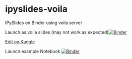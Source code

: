 # ipyslides-voila
IPySlides on Binder using voila server

Launch as voila slides (may not work as expected)[![Binder](https://mybinder.org/badge_logo.svg)](https://mybinder.org/v2/gh/massgh/ipyslides-voila/HEAD?urlpath=voila%2Frender%2Fnotebooks%2Fipyslides-0-2-0.ipynb)

[Edit on Kaggle](https://www.kaggle.com/massgh/ipyslides-0-7)

Launch example Notebook [![Binder](https://mybinder.org/badge_logo.svg)](https://mybinder.org/v2/gh/massgh/ipyslides-voila/HEAD?urlpath=lab%2Ftree%2Fnotebooks%2Fipyslides-0-2-0.ipynb)



